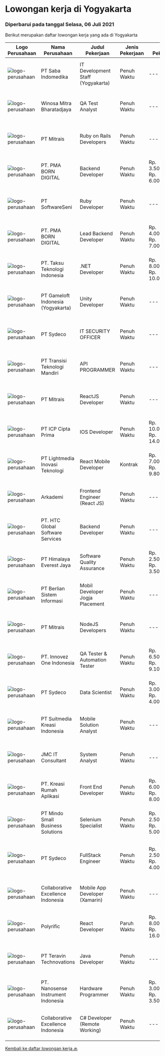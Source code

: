 
  # Lowongan kerja di Yogyakarta

  ### Diperbarui pada tanggal Selasa, 06 Juli 2021

  Berikut merupakan daftar lowongan kerja yang ada di Yogyakarta

  |Logo Perusahaan | Nama Perusahaan | Judul Pekerjaan | Jenis Pekerjaan | Gaji Pekerjaan | Lokasi | Deskripsi | Tanggal diunggah | Pranala |
  | -------------- | --------------- | --------------- | --------- | --------- | -------------- | ------- | ----------- | ----------- |
  |![logo-perusahaan](https://image-service-cdn.seek.com.au/fd4e0e8b1c4e3845b01f36c504d8073041e3b470/ee4dce1061f3f616224767ad58cb2fc751b8d2dc)|PT Saba Indomedika|IT Development Staff (Yogyakarta)|Penuh Waktu|---|Yogyakarta|Deskripsi Pekerjaan Membuat program untuk kebutuhan perusahaan khususnya aplikasi Finance Memformulasikan spesifikasi program dan basic prototypes...|Sabtu, 03 Juli 2021|https://www.jobstreet.co.id/id/job/it-development-staff-yogyakarta-3560234?token=0~e9bd259f-c8dc-41ae-9575-eccc595112f6&sectionRank=1&jobId=jobstreet-id-job-3560234|
|![logo-perusahaan](https://image-service-cdn.seek.com.au/cd823704551af28e73a2059691a6e200c86b8a5f/ee4dce1061f3f616224767ad58cb2fc751b8d2dc)|Winosa Mitra Bharatadjaya|QA Test Analyst|Penuh Waktu|---|Lampung|With the company growing, we are looking to expand the team with one or more Test Analyst(s). Our office is based in Bandar Lampung and candidates are...|Sabtu, 03 Juli 2021|https://www.jobstreet.co.id/id/job/qa-test-analyst-3570963?token=0~e9bd259f-c8dc-41ae-9575-eccc595112f6&sectionRank=2&jobId=jobstreet-id-job-3570963|
|![logo-perusahaan](https://image-service-cdn.seek.com.au/969b0c47f133a1e0155056a5d964c63953dd6304/ee4dce1061f3f616224767ad58cb2fc751b8d2dc)|PT Mitrais|Ruby on Rails Developers|Penuh Waktu|---|Bali|Build your Career with Mitrais ! We're urgently looking for experienced Ruby On Rails  Developers to be part of our team for an immediate...|Senin, 05 Juli 2021|https://www.jobstreet.co.id/id/job/ruby-on-rails-developers-3571271?token=0~e9bd259f-c8dc-41ae-9575-eccc595112f6&sectionRank=3&jobId=jobstreet-id-job-3571271|
|![logo-perusahaan](https://image-service-cdn.seek.com.au/b06d4c41949c7f6fab191a47bd15ecde816cdbde/ee4dce1061f3f616224767ad58cb2fc751b8d2dc)|PT. PMA BORN DIGITAL|Backend Developer|Penuh Waktu|Rp. 3.500.000-Rp. 6.000.000|Sleman|MadeIndonesia was founded in 2012. What started with outsourcing only web development has now grown into a complete package of services. In addition...|Senin, 05 Juli 2021|https://www.jobstreet.co.id/id/job/backend-developer-3571571?token=0~e9bd259f-c8dc-41ae-9575-eccc595112f6&sectionRank=4&jobId=jobstreet-id-job-3571571|
|![logo-perusahaan](https://image-service-cdn.seek.com.au/c05a3e3e627c08dd9cbb310c1a48f4a5a42787b6/ee4dce1061f3f616224767ad58cb2fc751b8d2dc)|PT SoftwareSeni|Ruby Developer|Penuh Waktu|---|Yogyakarta|SoftwareSeni is a Software Development Company based in Yogyakarta &amp; Sydney, Australia. We have been designing and developing phone apps,...|Senin, 05 Juli 2021|https://www.jobstreet.co.id/id/job/ruby-developer-3571849?token=0~e9bd259f-c8dc-41ae-9575-eccc595112f6&sectionRank=5&jobId=jobstreet-id-job-3571849|
|![logo-perusahaan](https://image-service-cdn.seek.com.au/b06d4c41949c7f6fab191a47bd15ecde816cdbde/ee4dce1061f3f616224767ad58cb2fc751b8d2dc)|PT. PMA BORN DIGITAL|Lead Backend Developer|Penuh Waktu|Rp. 4.000.000-Rp. 7.000.000|Sleman|MadeIndonesia was founded in 2012. What started with outsourcing only web development has now grown into a complete package of services. In addition...|Senin, 05 Juli 2021|https://www.jobstreet.co.id/id/job/lead-backend-developer-3571592?token=0~e9bd259f-c8dc-41ae-9575-eccc595112f6&sectionRank=6&jobId=jobstreet-id-job-3571592|
|![logo-perusahaan](https://image-service-cdn.seek.com.au/cdad7eadbef6a47d2c5b4d08a7c1b9886e8f7f8f/ee4dce1061f3f616224767ad58cb2fc751b8d2dc)|PT. Taksu Teknologi Indonesia|.NET Developer|Penuh Waktu|Rp. 8.000.000-Rp. 10.000.000|Bali|Let’s Build Your Future with Us!We are looking for 2 (two) .NET developers to be part of an existing team. The team maintains systems for our...|Senin, 05 Juli 2021|https://www.jobstreet.co.id/id/job/net-developer-3571448?token=0~e9bd259f-c8dc-41ae-9575-eccc595112f6&sectionRank=7&jobId=jobstreet-id-job-3571448|
|![logo-perusahaan](https://image-service-cdn.seek.com.au/e71d517696b76186b066fae7807098ca294c66fd/ee4dce1061f3f616224767ad58cb2fc751b8d2dc)|PT Gameloft Indonesia (Yogyakarta)|Unity Developer|Penuh Waktu|---|Yogyakarta|Job DescriptionAs a member of the development team, you will be responsible for below responsibilities: Take part in the development of mini games...|Minggu, 04 Juli 2021|https://www.jobstreet.co.id/id/job/unity-developer-3565925?token=0~e9bd259f-c8dc-41ae-9575-eccc595112f6&sectionRank=8&jobId=jobstreet-id-job-3565925|
|![logo-perusahaan](https://image-service-cdn.seek.com.au/14a23be3cfbff590f201fbb06b641024d811580c/ee4dce1061f3f616224767ad58cb2fc751b8d2dc)|PT Sydeco|IT SECURITY OFFICER|Penuh Waktu|---|Yogyakarta|We are looking for an INFORMATION SECURITY OFFICER  REQUIREMENTS: 1.Minimum a bachelor’s degree in a field like computer science, computer...|Sabtu, 03 Juli 2021|https://www.jobstreet.co.id/id/job/it-security-officer-3565155?token=0~e9bd259f-c8dc-41ae-9575-eccc595112f6&sectionRank=9&jobId=jobstreet-id-job-3565155|
|![logo-perusahaan](https://image-service-cdn.seek.com.au/b282dd8b9ab3571cdc718527a8470c39dde8a380/ee4dce1061f3f616224767ad58cb2fc751b8d2dc)|PT Transisi Teknologi Mandiri|API PROGRAMMER|Penuh Waktu|---|Sleman|Kualifikasi: Kandidat memiliki kemampuan komunikasi dan interpersonal yang baik (manners before knowledge) Kandidat memiliki pengalaman minimal 1...|Sabtu, 03 Juli 2021|https://www.jobstreet.co.id/id/job/api-programmer-3559861?token=0~e9bd259f-c8dc-41ae-9575-eccc595112f6&sectionRank=10&jobId=jobstreet-id-job-3559861|
|![logo-perusahaan](https://image-service-cdn.seek.com.au/969b0c47f133a1e0155056a5d964c63953dd6304/ee4dce1061f3f616224767ad58cb2fc751b8d2dc)|PT Mitrais|ReactJS Developer|Penuh Waktu|---|Bali|We're urgently looking for experienced ReactJS Developers to be part of our team for an immediate start.Our client is a consultancy focused company...|Senin, 05 Juli 2021|https://www.jobstreet.co.id/id/job/reactjs-developer-3571267?token=0~e9bd259f-c8dc-41ae-9575-eccc595112f6&sectionRank=11&jobId=jobstreet-id-job-3571267|
|![logo-perusahaan](https://image-service-cdn.seek.com.au/e56714d2bebb003bc7f4ea21cd93028d057ae476/ee4dce1061f3f616224767ad58cb2fc751b8d2dc)|PT ICP Cipta Prima|IOS Developer|Penuh Waktu|Rp. 10.000.000-Rp. 14.000.000|Yogyakarta|Persyaratan : Mahir dalam Objective-C dan Swift Memahami prinsip-prinsip desain dan pedoman antarmuka Apple Memiliki pengetahuan tentang CI/CD,...|Minggu, 04 Juli 2021|https://www.jobstreet.co.id/id/job/ios-developer-3566088?token=0~e9bd259f-c8dc-41ae-9575-eccc595112f6&sectionRank=12&jobId=jobstreet-id-job-3566088|
|![logo-perusahaan](https://image-service-cdn.seek.com.au/ebfe0f91667a47547f62ce1bea5320e2313e817f/ee4dce1061f3f616224767ad58cb2fc751b8d2dc)|PT Lightmedia Inovasi Teknologi|React Mobile Developer|Kontrak|Rp. 7.000.000-Rp. 9.800.000|Jawa Barat|Hallo, kami PT Lightmedia Inovasi Teknologi sedang mencari position full time React Developer.  Pekerjaan full time remote, yang artinya bisa dari...|Sabtu, 03 Juli 2021|https://www.jobstreet.co.id/id/job/react-mobile-developer-3570917?token=0~e9bd259f-c8dc-41ae-9575-eccc595112f6&sectionRank=13&jobId=jobstreet-id-job-3570917|
|![logo-perusahaan](https://image-service-cdn.seek.com.au/562f975d0a2cb3aa626cdda3c3fc78c82c73d9ff/ee4dce1061f3f616224767ad58cb2fc751b8d2dc)|Arkademi|Frontend Engineer (React JS)|Penuh Waktu|---|Yogyakarta|Key Responsibilities: Create and maintenance frontend website using ReactJS and API Create reusable components and front-end libraries for future...|Minggu, 04 Juli 2021|https://www.jobstreet.co.id/id/job/frontend-engineer-react-js-3571199?token=0~e9bd259f-c8dc-41ae-9575-eccc595112f6&sectionRank=14&jobId=jobstreet-id-job-3571199|
|![logo-perusahaan](https://image-service-cdn.seek.com.au/81edf638f3ab4a4982d3282a5aeaa4bde3fc3e25/ee4dce1061f3f616224767ad58cb2fc751b8d2dc)|PT. HTC Global Software Services|Backend Developer|Penuh Waktu|---|Yogyakarta|Bachelor degrees in Computer Science/Information Technology Understand Architecture Microservices Good knowledge in Java programming language is a...|Sabtu, 03 Juli 2021|https://www.jobstreet.co.id/id/job/backend-developer-3559800?token=0~e9bd259f-c8dc-41ae-9575-eccc595112f6&sectionRank=15&jobId=jobstreet-id-job-3559800|
|![logo-perusahaan](https://image-service-cdn.seek.com.au/918057ce7efa9e47b516240b9a1604a6c65ba38c/ee4dce1061f3f616224767ad58cb2fc751b8d2dc)|PT Himalaya Everest Jaya|Software Quality Assurance|Penuh Waktu|Rp. 2.500.000-Rp. 3.500.000|Yogyakarta|Required skills : ability to write test plans and test cases based on technical system requirement ability to think outside-of-the-box - Bugs can...|Jumat, 02 Juli 2021|https://www.jobstreet.co.id/id/job/software-quality-assurance-3558630?token=0~e9bd259f-c8dc-41ae-9575-eccc595112f6&sectionRank=16&jobId=jobstreet-id-job-3558630|
|![logo-perusahaan](https://image-service-cdn.seek.com.au/ccc0df9110fd5f01c647c290b339361a3aae7efb/ee4dce1061f3f616224767ad58cb2fc751b8d2dc)|PT Berlian Sistem Informasi|Mobil Developer Jogja Placement|Penuh Waktu|---|Yogyakarta|Requirements : Bachelor of Computer Science / Information System or significant equivalent experience. Minimum 1 year experience building mobile...|Minggu, 04 Juli 2021|https://www.jobstreet.co.id/id/job/mobil-developer-jogja-placement-3571110?token=0~e9bd259f-c8dc-41ae-9575-eccc595112f6&sectionRank=17&jobId=jobstreet-id-job-3571110|
|![logo-perusahaan](https://image-service-cdn.seek.com.au/969b0c47f133a1e0155056a5d964c63953dd6304/ee4dce1061f3f616224767ad58cb2fc751b8d2dc)|PT Mitrais|NodeJS Developers|Penuh Waktu|---|Bali|Build your Career with Mitrais! We're urgently looking for experienced NodeJS Developers to be part of our team for an immediate start.Our client is a...|Kamis, 01 Juli 2021|https://www.jobstreet.co.id/id/job/nodejs-developers-3557891?token=0~e9bd259f-c8dc-41ae-9575-eccc595112f6&sectionRank=18&jobId=jobstreet-id-job-3557891|
|![logo-perusahaan](https://image-service-cdn.seek.com.au/b298687ae02f9798573838624580ad51c34fe2f1/ee4dce1061f3f616224767ad58cb2fc751b8d2dc)|PT. Innovez One Indonesia|QA Tester & Automation Tester|Penuh Waktu|Rp. 6.500.000-Rp. 9.100.000|Jakarta Raya|We are looking for experienced people in the field of Quality Assurance and Software Test Automation to join our IT team. Your new role will see you...|Jumat, 02 Juli 2021|https://www.jobstreet.co.id/id/job/qa-tester-automation-tester-3570734?token=0~e9bd259f-c8dc-41ae-9575-eccc595112f6&sectionRank=19&jobId=jobstreet-id-job-3570734|
|![logo-perusahaan](https://image-service-cdn.seek.com.au/14a23be3cfbff590f201fbb06b641024d811580c/ee4dce1061f3f616224767ad58cb2fc751b8d2dc)|PT Sydeco|Data Scientist|Penuh Waktu|Rp. 3.000.000-Rp. 4.000.000|Yogyakarta|Data Scientist Required Education: Master’s degree in one of the following quantitative field: mathematics, computer science, physics, economics,...|Sabtu, 03 Juli 2021|https://www.jobstreet.co.id/id/job/data-scientist-3565109?token=0~e9bd259f-c8dc-41ae-9575-eccc595112f6&sectionRank=20&jobId=jobstreet-id-job-3565109|
|![logo-perusahaan](https://image-service-cdn.seek.com.au/d1d6d9e7af7147dee7b7111b97e67641fcf252e0/ee4dce1061f3f616224767ad58cb2fc751b8d2dc)|PT Suitmedia Kreasi Indonesia|Mobile Solution Analyst|Penuh Waktu|---|Jakarta Raya|Role: You will analyze, design, and deliver high-quality mobile applications. Responsibilities: Conduct research to understand what clients need and...|Rabu, 30 Juni 2021|https://www.jobstreet.co.id/id/job/mobile-solution-analyst-3568635?token=0~e9bd259f-c8dc-41ae-9575-eccc595112f6&sectionRank=21&jobId=jobstreet-id-job-3568635|
|![logo-perusahaan](https://image-service-cdn.seek.com.au/a2204a6f248fedfcfbb4d393e68e7d11a2931c9a/ee4dce1061f3f616224767ad58cb2fc751b8d2dc)|JMC IT Consultant|System Analyst|Penuh Waktu|---|Bantul|Greetings!We are growing IT Consultant that focused on E-Gov industry. Within 12 years, we are already helping more than 300 IT development in...|Rabu, 30 Juni 2021|https://www.jobstreet.co.id/id/job/system-analyst-3562209?token=0~e9bd259f-c8dc-41ae-9575-eccc595112f6&sectionRank=22&jobId=jobstreet-id-job-3562209|
|![logo-perusahaan](https://image-service-cdn.seek.com.au/13f7466ed464c1e6442064fa0564efac70e6da12/ee4dce1061f3f616224767ad58cb2fc751b8d2dc)|PT. Kreasi Rumah Aplikasi|Front End Developer|Penuh Waktu|Rp. 6.000.000-Rp. 8.000.000|Bantul|Memiliki pengalaman 2-5 tahun dalam pengembangan Front End Sangat memahami konsep HTML, CSS, dan Javascript Berpengalaman dalam menggunakan...|Kamis, 01 Juli 2021|https://www.jobstreet.co.id/id/job/front-end-developer-3557941?token=0~e9bd259f-c8dc-41ae-9575-eccc595112f6&sectionRank=23&jobId=jobstreet-id-job-3557941|
|![logo-perusahaan](https://image-service-cdn.seek.com.au/bd9c5207a79d42ed096a1b2bad14bef66654f2f2/ee4dce1061f3f616224767ad58cb2fc751b8d2dc)|PT Mindo Small Business Solutions|Selenium Specialist|Penuh Waktu|Rp. 2.500.000-Rp. 5.000.000|Yogyakarta|We are currently looking for Selenium Specialist Staff for our Yogyakarta office. As part of Mindo's Property Operations &amp; Enhancement team, you...|Rabu, 30 Juni 2021|https://www.jobstreet.co.id/id/job/selenium-specialist-3561440?token=0~e9bd259f-c8dc-41ae-9575-eccc595112f6&sectionRank=24&jobId=jobstreet-id-job-3561440|
|![logo-perusahaan](https://image-service-cdn.seek.com.au/14a23be3cfbff590f201fbb06b641024d811580c/ee4dce1061f3f616224767ad58cb2fc751b8d2dc)|PT Sydeco|FullStack Engineer|Penuh Waktu|Rp. 2.500.000-Rp. 4.000.000|Sleman|FULL Stack Engineer Education:Bachelor’s degree or minimum 3 years’ experienceSkill:Superior technical knowledge,Strong technical background in...|Sabtu, 03 Juli 2021|https://www.jobstreet.co.id/id/job/fullstack-engineer-3565057?token=0~e9bd259f-c8dc-41ae-9575-eccc595112f6&sectionRank=25&jobId=jobstreet-id-job-3565057|
|![logo-perusahaan](https://image-service-cdn.seek.com.au/7145b1ba6bc0dbd678e2bf86d776dd2b1b9b81f6/ee4dce1061f3f616224767ad58cb2fc751b8d2dc)|Collaborative Excellence Indonesia|Mobile App Developer (Xamarin)|Penuh Waktu|---|Jakarta Raya|Responsibilities: Capable of understanding and delivering development according to plan Understanding software development lifecycle, solution,...|Jumat, 02 Juli 2021|https://www.jobstreet.co.id/id/job/mobile-app-developer-xamarin-3559615?token=0~e9bd259f-c8dc-41ae-9575-eccc595112f6&sectionRank=26&jobId=jobstreet-id-job-3559615|
|![logo-perusahaan](https://image-service-cdn.seek.com.au/ed31542e69aeb27800bffa405d92f3bb712bb7be/ee4dce1061f3f616224767ad58cb2fc751b8d2dc)|Polyrific|React Developer|Paruh Waktu|Rp. 8.000.000-Rp. 16.000.000|Yogyakarta|We're looking for experienced React Developers to be part of our team. We will need your expertise to help us build a public-facing web application...|Senin, 05 Juli 2021|https://www.jobstreet.co.id/id/job/react-developer-3572162?token=0~e9bd259f-c8dc-41ae-9575-eccc595112f6&sectionRank=27&jobId=jobstreet-id-job-3572162|
|![logo-perusahaan](https://image-service-cdn.seek.com.au/00c5fccd7e7da99c6c551506f244b709f37b24cb/ee4dce1061f3f616224767ad58cb2fc751b8d2dc)|PT Teravin Technovations|Java Developer|Penuh Waktu|---|Jakarta Raya|We are looking for a Java Developer with experience in building high-performing, scalable, enterprise-grade applications. You will be part of a...|Sabtu, 03 Juli 2021|https://www.jobstreet.co.id/id/job/java-developer-3560224?token=0~e9bd259f-c8dc-41ae-9575-eccc595112f6&sectionRank=28&jobId=jobstreet-id-job-3560224|
|![logo-perusahaan](https://image-service-cdn.seek.com.au/67567343348f4097c33cbda8e068a1010495e2e5/ee4dce1061f3f616224767ad58cb2fc751b8d2dc)|PT. Nanosense Instrument Indonesia|Hardware Programmer|Penuh Waktu|Rp. 3.000.000-Rp. 3.500.000|Yogyakarta|Job Requirements: At least 1 year(s) experience in software development, software delivery, and post-implementation Candidate must possess at least...|Kamis, 01 Juli 2021|https://www.jobstreet.co.id/id/job/hardware-programmer-3569488?token=0~e9bd259f-c8dc-41ae-9575-eccc595112f6&sectionRank=29&jobId=jobstreet-id-job-3569488|
|![logo-perusahaan](https://image-service-cdn.seek.com.au/7145b1ba6bc0dbd678e2bf86d776dd2b1b9b81f6/ee4dce1061f3f616224767ad58cb2fc751b8d2dc)|Collaborative Excellence Indonesia|C# Developer (Remote Working)|Penuh Waktu|---|Jakarta Raya|Responsibilities: Design, coding, and testing of modules for various components of our product framework Capable of understanding and delivering...|Jumat, 02 Juli 2021|https://www.jobstreet.co.id/id/job/c-developer-remote-working-3559614?token=0~e9bd259f-c8dc-41ae-9575-eccc595112f6&sectionRank=30&jobId=jobstreet-id-job-3559614|


  [Kembali ke daftar lowongan kerja 🔙](../README.md#daftar-lowongan-kerja)
  